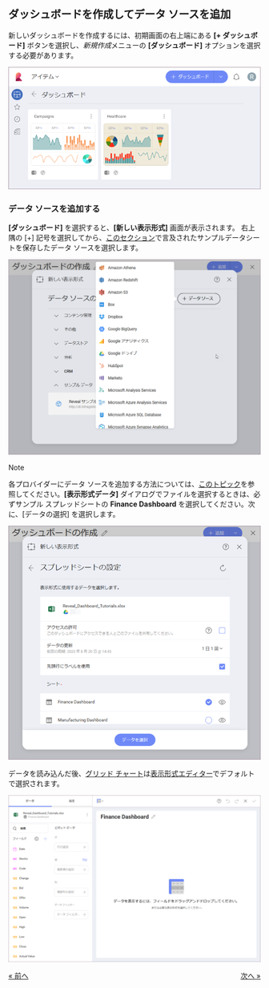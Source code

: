 ## ダッシュボードを作成してデータ ソースを追加

新しいダッシュボードを作成するには、初期画面の右上端にある **[+ ダッシュボード]** ボタンを選択し、*新規作成*メニューの **[ダッシュボード]** オプションを選択する必要があります。

<img src="images/create-new-dashboard.png" alt="Access New Dashboard menu" class="responsive-img"/>

### データ ソースを追加する

**[ダッシュボード]** を選択すると、**[新しい表示形式]** 画面が表示されます。
右上隅の [+] 記号を選択してから、[このセクション](getting-started.html#sample-datasheet)で言及されたサンプルデータシートを保存したデータ ソースを選択します。

<img src="images/creating-new-visualization.png" alt="creatingnewvisualization\_all" class="responsive-img"/>

>[!NOTE]
>各プロバイダーにデータ ソースを追加する方法については、[このトピック](~/jp/datasources/overview.md)を参照してください。**[表示形式データ]** ダイアログでファイルを選択するときは、必ずサンプル スプレッドシートの **Finance Dashboard** を選択してください。次に、[データの選択] を選択します。

<img src="images/Selecting-Finance-Sheet.png" alt="Selecting Finance Sheet" class="responsive-img"/>

データを読み込んだ後、[グリッド チャート](~/jp/data-visualizations/visualization-types/grid-chart.md)は[表示形式エディター](~/jp/data-visualizations/visualizations-editor.md)でデフォルトで選択されます。

<img src="images/FinanceFirstVisualizationGrid_All.png" alt="FinanceFirstVisualizationGrid\_All" class="responsive-img"/>

<style>
.previous {
    text-align: left
}

.next {
    float: right
}

</style>

<a href="getting-started.md" class="previous">&laquo; 前へ</a>
<a href="selecting-data-visualization.md" class="next">次へ &raquo;</a>
